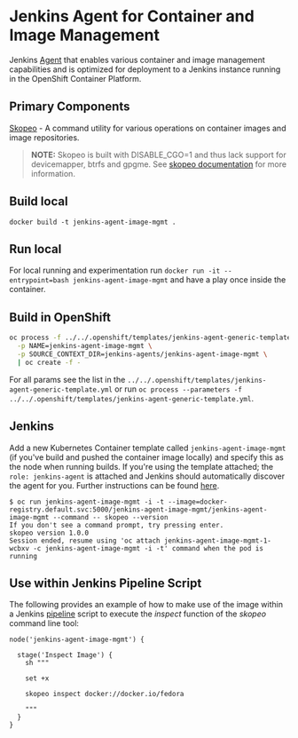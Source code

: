 Jenkins Agent for Container and Image Management
=============================

Jenkins [Agent](https://www.jenkins.io/doc/developer/distributed-builds/) that enables various container and image management capabilities and is optimized for deployment to a Jenkins instance running in the OpenShift Container Platform.

## Primary Components

[Skopeo](https://github.com/containers/skopeo/) - A command utility for various operations on container images and image repositories.

>**NOTE:** Skopeo is built with DISABLE_CGO=1 and thus lack support for devicemapper, btrfs and gpgme. See [skopeo documentation](https://github.com/containers/skopeo/blob/master/install.md#building-in-a-container) for more information.

## Build local
`docker build -t jenkins-agent-image-mgmt .`

## Run local
For local running and experimentation run `docker run -it --entrypoint=bash jenkins-agent-image-mgmt` and have a play once inside the container.

## Build in OpenShift
```bash
oc process -f ../../.openshift/templates/jenkins-agent-generic-template.yml \
  -p NAME=jenkins-agent-image-mgmt \
  -p SOURCE_CONTEXT_DIR=jenkins-agents/jenkins-agent-image-mgmt \
  | oc create -f -
```
For all params see the list in the `../../.openshift/templates/jenkins-agent-generic-template.yml` or run `oc process --parameters -f ../../.openshift/templates/jenkins-agent-generic-template.yml`.

## Jenkins
Add a new Kubernetes Container template called `jenkins-agent-image-mgmt` (if you've build and pushed the container image locally) and specify this as the node when running builds. If you're using the template attached; the `role: jenkins-agent` is attached and Jenkins should automatically discover the agent for you. Further instructions can be found [here](https://docs.openshift.com/container-platform/4.4/openshift_images/using_images/images-other-jenkins.html#images-other-jenkins-kubernetes-plugin_images-other-jenkins). 

```
$ oc run jenkins-agent-image-mgmt -i -t --image=docker-registry.default.svc:5000/jenkins-agent-image-mgmt/jenkins-agent-image-mgmt --command -- skopeo --version
If you don't see a command prompt, try pressing enter.
skopeo version 1.0.0
Session ended, resume using 'oc attach jenkins-agent-image-mgmt-1-wcbxv -c jenkins-agent-image-mgmt -i -t' command when the pod is running
```

## Use within Jenkins Pipeline Script

The following provides an example of how to make use of the image within a Jenkins [pipeline](https://jenkins.io/doc/book/pipeline/) script to execute the *inspect* function of the *skopeo* command line tool:

```
node('jenkins-agent-image-mgmt') { 

  stage('Inspect Image') {
    sh """

    set +x
        
    skopeo inspect docker://docker.io/fedora

    """
  }
}
```

